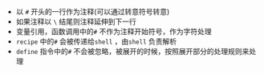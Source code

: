 * 以 `#` 开头的一行作为注释(可以通过转意符号转意)
* 如果注释以 `\`  结尾则注释延伸到下一行
* 变量引用，函数调用中的`#` 不作为注释开始符号，作为字符处理
* `recipe` 中的`#` 会被传递给`shell` ，由`shell` 负责解析
* `define` 指令中的`#` 不会被忽略，被展开的时候，按照展开部分的处理规则来处理

